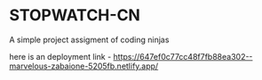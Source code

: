 # STOPWATCH-CN
A simple project assigment of coding ninjas 

here is an deployment link - https://647ef0c77cc48f7fb88ea302--marvelous-zabaione-5205fb.netlify.app/
